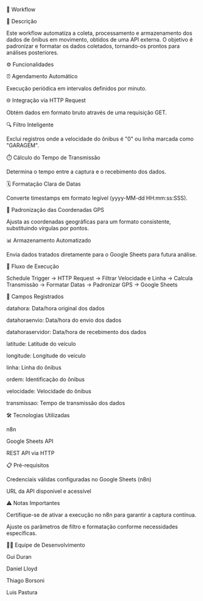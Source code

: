 📌 Workflow 

🚀 Descrição

Este workflow automatiza a coleta, processamento e armazenamento dos dados de ônibus em movimento, obtidos de uma API externa. O objetivo é padronizar e formatar os dados coletados, tornando-os prontos para análises posteriores.

⚙️ Funcionalidades

⏰ Agendamento Automático

Execução periódica em intervalos definidos por minuto.

🌐 Integração via HTTP Request

Obtém dados em formato bruto através de uma requisição GET.

🔍 Filtro Inteligente

Exclui registros onde a velocidade do ônibus é "0" ou linha marcada como "GARAGEM".

⏱️ Cálculo do Tempo de Transmissão

Determina o tempo entre a captura e o recebimento dos dados.

🗓️ Formatação Clara de Datas

Converte timestamps em formato legível (yyyy-MM-dd HH:mm:ss:SSS).

📍 Padronização das Coordenadas GPS

Ajusta as coordenadas geográficas para um formato consistente, substituindo vírgulas por pontos.

📊 Armazenamento Automatizado

Envia dados tratados diretamente para o Google Sheets para futura análise.

🔄 Fluxo de Execução

Schedule Trigger → HTTP Request → Filtrar Velocidade e Linha → Calcula Transmissão → Formatar Datas → Padronizar GPS → Google Sheets

📝 Campos Registrados

datahora: Data/hora original dos dados

datahoraenvio: Data/hora do envio dos dados

datahoraservidor: Data/hora de recebimento dos dados

latitude: Latitude do veículo

longitude: Longitude do veículo

linha: Linha do ônibus

ordem: Identificação do ônibus

velocidade: Velocidade do ônibus

transmissao: Tempo de transmissão dos dados

🛠️ Tecnologias Utilizadas

n8n

Google Sheets API

REST API via HTTP

📋 Pré-requisitos

Credenciais válidas configuradas no Google Sheets (n8n)

URL da API disponível e acessível

⚠️ Notas Importantes

Certifique-se de ativar a execução no n8n para garantir a captura contínua.

Ajuste os parâmetros de filtro e formatação conforme necessidades específicas.

👨‍💻 Equipe de Desenvolvimento

Gui Duran

Daniel Lloyd

Thiago Borsoni

Luis Pastura
